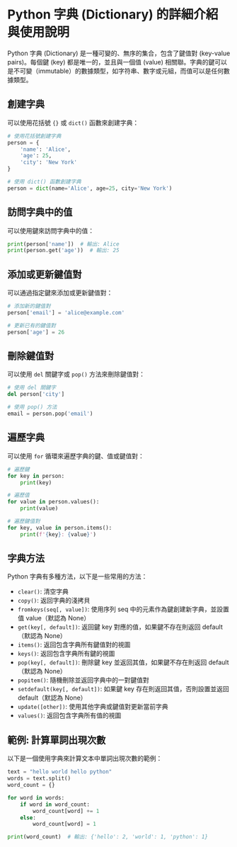 # Python 字典 (Dictionary) 的詳細介紹與使用說明

Python 字典 (Dictionary) 是一種可變的、無序的集合，包含了鍵值對 (key-value pairs)。每個鍵 (key) 都是唯一的，並且與一個值 (value) 相關聯。字典的鍵可以是不可變（immutable）的數據類型，如字符串、數字或元組，而值可以是任何數據類型。

## 創建字典

可以使用花括號 `{}` 或 `dict()` 函數來創建字典：

```python
# 使用花括號創建字典
person = {
    'name': 'Alice',
    'age': 25,
    'city': 'New York'
}

# 使用 dict() 函數創建字典
person = dict(name='Alice', age=25, city='New York')
```

## 訪問字典中的值

可以使用鍵來訪問字典中的值：

```python
print(person['name'])  # 輸出: Alice
print(person.get('age'))  # 輸出: 25
```

## 添加或更新鍵值對

可以通過指定鍵來添加或更新鍵值對：

```python
# 添加新的鍵值對
person['email'] = 'alice@example.com'

# 更新已有的鍵值對
person['age'] = 26
```

## 刪除鍵值對

可以使用 `del` 關鍵字或 `pop()` 方法來刪除鍵值對：

```python
# 使用 del 關鍵字
del person['city']

# 使用 pop() 方法
email = person.pop('email')
```

## 遍歷字典

可以使用 `for` 循環來遍歷字典的鍵、值或鍵值對：

```python
# 遍歷鍵
for key in person:
    print(key)

# 遍歷值
for value in person.values():
    print(value)

# 遍歷鍵值對
for key, value in person.items():
    print(f'{key}: {value}')
```

## 字典方法

Python 字典有多種方法，以下是一些常用的方法：

- `clear()`: 清空字典
- `copy()`: 返回字典的淺拷貝
- `fromkeys(seq[, value])`: 使用序列 seq 中的元素作為鍵創建新字典，並設置值 value（默認為 None）
- `get(key[, default])`: 返回鍵 key 對應的值，如果鍵不存在則返回 default（默認為 None）
- `items()`: 返回包含字典所有鍵值對的視圖
- `keys()`: 返回包含字典所有鍵的視圖
- `pop(key[, default])`: 刪除鍵 key 並返回其值，如果鍵不存在則返回 default（默認為 None）
- `popitem()`: 隨機刪除並返回字典中的一對鍵值對
- `setdefault(key[, default])`: 如果鍵 key 存在則返回其值，否則設置並返回 default（默認為 None）
- `update([other])`: 使用其他字典或鍵值對更新當前字典
- `values()`: 返回包含字典所有值的視圖

## 範例: 計算單詞出現次數

以下是一個使用字典來計算文本中單詞出現次數的範例：

```python
text = "hello world hello python"
words = text.split()
word_count = {}

for word in words:
    if word in word_count:
        word_count[word] += 1
    else:
        word_count[word] = 1

print(word_count)  # 輸出: {'hello': 2, 'world': 1, 'python': 1}
```
